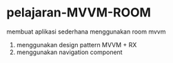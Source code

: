 # pelajaran-MVVM-ROOM
membuat aplikasi sederhana menggunakan room mvvm 

1. menggunakan design pattern MVVM + RX
2. menggunakan navigation component

